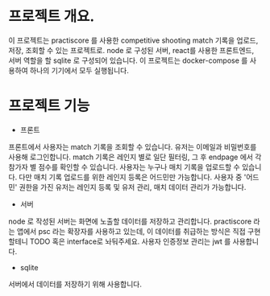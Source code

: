 # 프로젝트 개요.

이 프로젝트는 practiscore 를 사용한 competitive shooting match 기록을 업로드, 저장, 조회할 수 있는 프로젝트로. node 로 구성된 서버, react를 사용한 프론트엔드, 서버 역할을 할 sqlite 로 구성되어 있습니다. 이 프로젝트는 docker-compose 를 사용하여 하나의 기기에서 모두 실행됩니다.

# 프로젝트 기능

- 프론트

 프론트에서 사용자는 match 기록을 조회할 수 있습니다. 유저는 이메일과 비밀번호를 사용해 로그인합니다.  match 기록은 레인지 별로 일단 필터링, 그 후 endpage 에서 각 참가자 별 점수를 확인할 수 있습니다. 사용자는 누구나 매치 기록을 업로드할 수 있습니다. 다만 매치 기록 업로드를 위한 레인지 등록은 어드민만 가능합니다.
 사용자 중 '어드민' 권한을 가진 유저는 레인지 등록 및 유저 관리, 매치 데이터 관리가 가능합니다.

- 서버

 node 로 작성된 서버는 화면에 노출할 데이터를 저장하고 관리합니다. practiscore 라는 앱에서 psc 라는 확장자를 사용하고 있는데, 이 데이터를 취급하는 방식은 직접 구현할테니 TODO 혹은 interface로 놔둬주세요. 사용자 인증정보 관리는 jwt 를 사용합니다.

- sqlite

 서버에서 데이터를 저장하기 위해 사용합니다.
 
